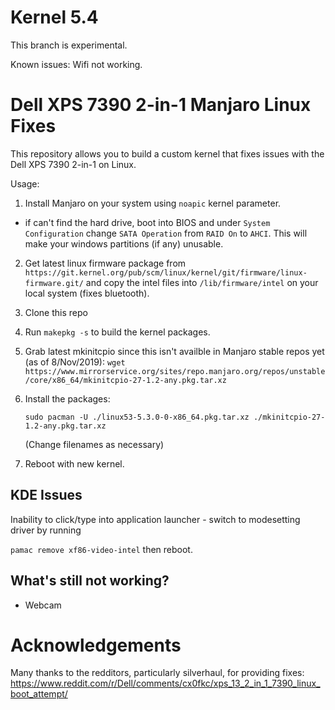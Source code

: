 # Kernel 5.4
This branch is experimental.

Known issues:
Wifi not working.

# Dell XPS 7390 2-in-1 Manjaro Linux Fixes

This repository allows you to build a custom kernel that fixes issues with the Dell XPS 7390 2-in-1 on Linux.

Usage:
1. Install Manjaro on your system using ```noapic``` kernel parameter.
  - if can't find the hard drive, boot into BIOS and under `System Configuration` change `SATA Operation` from `RAID On` to `AHCI`. This will make your windows partitions (if any) unusable.

2. Get latest linux firmware package from 
```https://git.kernel.org/pub/scm/linux/kernel/git/firmware/linux-firmware.git/```
and copy the intel files into ```/lib/firmware/intel``` on your local system (fixes bluetooth).

3. Clone this repo

4. Run ```makepkg -s``` to build the kernel packages.

5. Grab latest mkinitcpio since this isn't availble in Manjaro stable repos yet (as of 8/Nov/2019):
```wget https://www.mirrorservice.org/sites/repo.manjaro.org/repos/unstable/core/x86_64/mkinitcpio-27-1.2-any.pkg.tar.xz```

6. Install the packages:

   ```sudo pacman -U ./linux53-5.3.0-0-x86_64.pkg.tar.xz ./mkinitcpio-27-1.2-any.pkg.tar.xz```

   (Change filenames as necessary)

6. Reboot with new kernel.

## KDE Issues
Inability to click/type into application launcher - switch to modesetting driver by running

```pamac remove xf86-video-intel``` then reboot.

## What's still not working?
- Webcam

# Acknowledgements
Many thanks to the redditors, particularly silverhaul, for providing fixes:
https://www.reddit.com/r/Dell/comments/cx0fkc/xps_13_2_in_1_7390_linux_boot_attempt/
